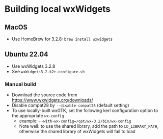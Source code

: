 # Building local wxWidgets

## MacOS

* Use HomeBrew for 3.2.8: `brew install wxwidgets`

## Ubuntu 22.04

* Use wxWidgets 3.2.8
* See `wxWidgets3.2-k2r-configure.sh`


### Manual build

* Download the source code from <https://www.wxwidgets.org/downloads/>
* Disable compat28 by `--disable-compat28` (default setting)
* To use locally-built wxGTK, set the following kerl configuration option to the appropriate `wx-config`
  - example: `--with-wx-config=/opt/wx-3.2/bin/wx-config`
  - Note well: to use the shared library, add the path to `LD_LIBRARY_PATH`, otherwise the shared library of wxWidgets will fail to load
